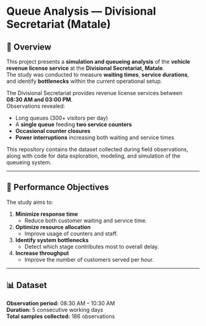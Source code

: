 # Queue Analysis — Divisional Secretariat (Matale)

## 🏢 Overview

This project presents a **simulation and queueing analysis** of the **vehicle revenue license service** at the **Divisional Secretariat, Matale**.  
The study was conducted to measure **waiting times**, **service durations**, and identify **bottlenecks** within the current operational setup.

The Divisional Secretariat provides revenue license services between **08:30 AM and 03:00 PM**.  
Observations revealed:
- Long queues (300+ visitors per day)  
- A **single queue** feeding **two service counters**  
- **Occasional counter closures**  
- **Power interruptions** increasing both waiting and service times  

This repository contains the dataset collected during field observations, along with code for data exploration, modeling, and simulation of the queueing system.

---

## 🎯 Performance Objectives

The study aims to:

1. **Minimize response time**  
   - Reduce both customer waiting and service time.  
2. **Optimize resource allocation**  
   - Improve usage of counters and staff.  
3. **Identify system bottlenecks**  
   - Detect which stage contributes most to overall delay.  
4. **Increase throughput**  
   - Improve the number of customers served per hour.

---

## 📊 Dataset

**Observation period:** 08:30 AM – 10:30 AM  
**Duration:** 5 consecutive working days  
**Total samples collected:** 186 observations  

